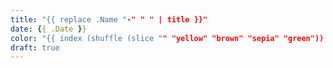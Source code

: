 ```yaml
---
title: "{{ replace .Name "-" " " | title }}"
date: {{ .Date }}
color: "{{ index (shuffle (slice "" "yellow" "brown" "sepia" "green")) 0 }}"
draft: true
---
```

